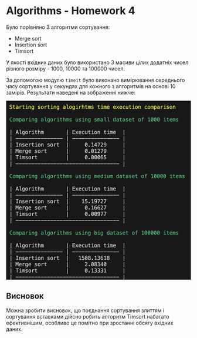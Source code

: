 # Algorithms - Homework 4

Було порівняно 3 алгоритми сортування:

- Merge sort
- Insertion sort
- Timsort

У якості вхідних даних було використано 3 масиви цілих додатніх чисел різного
розміру - 1000, 10000 та 100000 чисел.

За допомогою модулю `timeit` було виконано вимірювання середнього часу
сортування у секундах для кожного з алгоритмів на основі 10 замірів. Результати
наведені на зображенні нижче:

![Results](/images/comparison_result.png)

## Висновок

Можна зробити висновок, що поєднання сортування злиттям і сортування вставками
дійсно робить алгоритм Timsort набагато ефективнішим, особливо це помітно при
зростанні обсягу вхідних даних.
